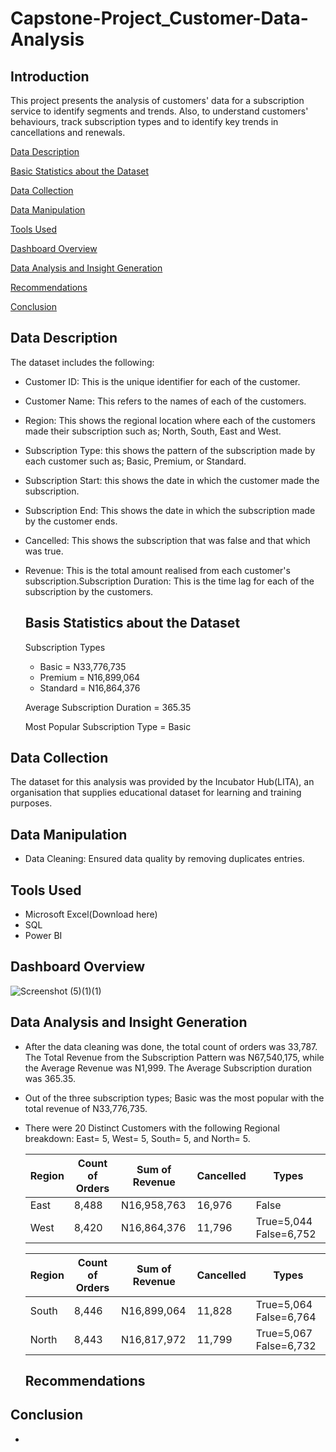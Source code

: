 # Capstone-Project_Customer-Data-Analysis

## Introduction

This project presents the analysis of customers' data for a subscription service to identify segments and trends. Also, to understand customers' behaviours, track subscription types and to identify key trends in cancellations and renewals.

[Data Description](#data-description)

[Basic Statistics about the Dataset](#basic-statistics-about-the-dataset)

[Data Collection](#data-collection)

[Data Manipulation](#data-manipulation)

[Tools Used](#tools-used)

[Dashboard Overview](#dashboard-overview)

[Data Analysis and Insight Generation ](#data-analysis-and-insight-generation)

[Recommendations](#recommendations)

[Conclusion](#conclusion)


## Data Description

The dataset includes the following:

- Customer ID: This is the unique identifier for each of the customer.
- Customer Name: This refers to the names of each of the customers.
- Region: This shows the regional location where each of the customers made their subscription such as; North, South, East and West.
- Subscription Type: this shows the pattern of the subscription made by each customer such as; Basic, Premium, or Standard.
- Subscription Start: this shows the date in which the customer made the subscription.
- Subscription End: This shows the date in which the subscription made by the customer ends.
- Cancelled: This shows the subscription that was false and that which was true.
- Revenue: This is the total amount realised from each customer's subscription.Subscription Duration: This is the time lag for each of the subscription by the customers.

  ## Basis Statistics about the Dataset
  Subscription Types
  - Basic = N33,776,735
  - Premium = N16,899,064
  - Standard = N16,864,376
    
  Average Subscription Duration = 365.35

  Most Popular Subscription Type = Basic

## Data Collection

The dataset for this analysis was provided by the Incubator Hub(LITA), an organisation that supplies educational dataset for learning and training purposes.

## Data Manipulation

- Data Cleaning: Ensured data quality by removing duplicates entries.

## Tools Used
- Microsoft Excel(Download here)
- SQL
- Power BI

## Dashboard Overview

![Screenshot (5)(1)(1)](https://github.com/user-attachments/assets/7a404d38-d570-4bf0-8303-9d718afc87d4)



## Data Analysis and Insight Generation 
- After the data cleaning was done, the total count of orders was 33,787. The Total Revenue from the Subscription Pattern was N67,540,175, while the Average Revenue was N1,999. The Average Subscription duration was 365.35. 
- Out of the three subscription types; Basic was the most popular with the total revenue of N33,776,735.
- There were 20 Distinct Customers with the following Regional breakdown:
  East= 5, West= 5, South= 5, and North= 5.

  |Region|Count of Orders|Sum of Revenue|Cancelled|Types                  |
  |------|---------------|--------------|---------|-----------------------|
  |East  | 8,488         |N16,958,763   | 16,976  |False                  |
  |West  | 8,420         |N16,864,376   | 11,796  |True=5,044  False=6,752|

  |Region|Count of Orders|Sum of Revenue|Cancelled|Types                  |
  |------|---------------|--------------|---------|-----------------------|
  |South |8,446          |N16,899,064   |11,828   |True=5,064  False=6,764|
  |North |8,443          |N16,817,972   |11,799   |True=5,067  False=6,732|


  ## Recommendations

## Conclusion
- 
